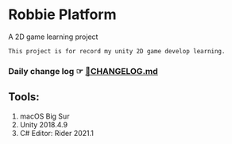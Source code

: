 # Robbie Platform

A 2D game learning project

```
This project is for record my unity 2D game develop learning.
```

### Daily change log ☞ [🔗CHANGELOG.md](CHANGELOG.md)

## Tools:
1. macOS Big Sur
2. Unity 2018.4.9
3. C# Editor: Rider 2021.1